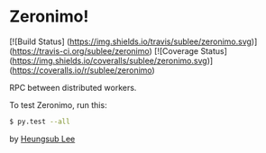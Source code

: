 Zeronimo!
=========

[![Build Status]
(https://img.shields.io/travis/sublee/zeronimo.svg)]
(https://travis-ci.org/sublee/zeronimo)
[![Coverage Status]
(https://img.shields.io/coveralls/sublee/zeronimo.svg)]
(https://coveralls.io/r/sublee/zeronimo)

RPC between distributed workers.

To test Zeronimo, run this:

```sh
$ py.test --all
```

by [Heungsub Lee](http://subl.ee/)
